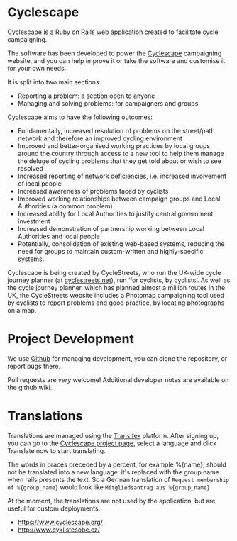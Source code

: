 # Cyclescape

Cyclescape is a Ruby on Rails web application created to facilitate cycle campaigning.

The software has been developed to power the [Cyclescape](http://www.cyclescape.org)
campaigning website, and you can help improve it or take the software and customise
it for your own needs.

It is split into two main sections:

* Reporting a problem: a section open to anyone
* Managing and solving problems: for campaigners and groups

Cyclescape aims to have the following outcomes:

* Fundamentally, increased resolution of problems on the street/path network and therefore an improved cycling environment
* Improved and better-organised working practices by local groups around the country through access to a new tool to help them manage the deluge of cycling problems that they get told about or wish to see resolved
* Increased reporting of network deficiencies, i.e. increased involvement of local people
* Increased awareness of problems faced by cyclists
* Improved working relationships between campaign groups and Local Authorities (a common problem)
* Increased ability for Local Authorities to justify central government investment
* Increased demonstration of partnership working between Local Authorities and local people
* Potentially, consolidation of existing web-based systems, reducing the need for groups to maintain custom-written and highly-specific systems.

Cyclescape is being created by CycleStreets, who run the UK-wide cycle journey planner (at [cyclestreets.net](http://www.cyclestreets.net)), run ‘for cyclists, by cyclists’. As well as the cycle journey planner, which has planned almost a million routes in the UK, the CycleStreets website includes a Photomap campaigning tool used by cyclists to report problems and good practice, by locating photographs on a map.

# Project Development

We use [Github](https://github.com/cyclestreets/cyclescape) for managing development, you can clone the repository, or report bugs there.

Pull requests are *very* welcome! Additional developer notes are available on the github wiki.

# Translations

Translations are managed using the [Transifex](https://www.transifex.com) platform. After signing up, you can go to the [Cyclescape project page](https://www.transifex.com/cyclestreets/cyclescape/), select a language and click Translate now to start translating.

The words in braces preceded by a percent, for example %{name}, should not be translated into a new language: it's replaced with the group name when rails presents the text. So a German translation of `Request membership of %{group_name}` would look like `Mitgliedsantrag aus %{group_name}`

At the moment, the translations are not used by the application, but are useful for custom deployments.

 * https://www.cyclescape.org/
 * http://www.cyklistesobe.cz/
